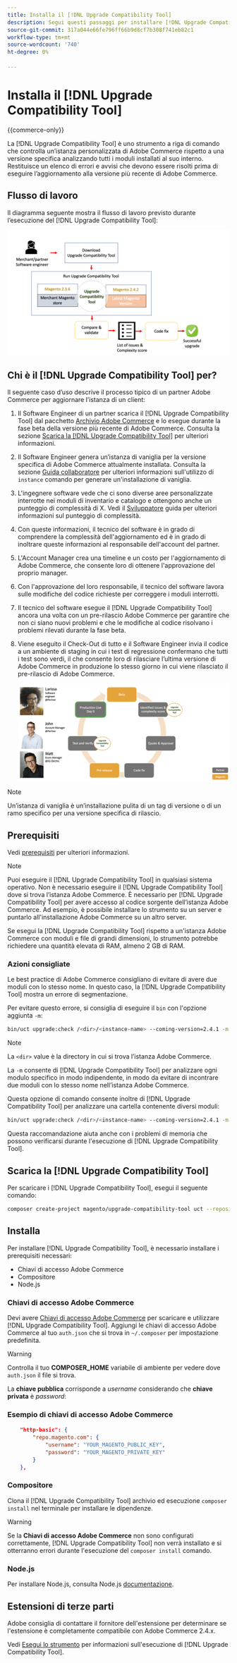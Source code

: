 ```yaml
---
title: Installa il [!DNL Upgrade Compatibility Tool]
description: Segui questi passaggi per installare [!DNL Upgrade Compatibility Tool] per il progetto Adobe Commerce.
source-git-commit: 317a044e66fe796ff66b9d8cf7b308f741eb82c1
workflow-type: tm+mt
source-wordcount: '740'
ht-degree: 0%

---
```



# Installa il [!DNL Upgrade Compatibility Tool]

{{commerce-only}}

La [!DNL Upgrade Compatibility Tool] è uno strumento a riga di comando che controlla un’istanza personalizzata di Adobe Commerce rispetto a una versione specifica analizzando tutti i moduli installati al suo interno. Restituisce un elenco di errori e avvisi che devono essere risolti prima di eseguire l’aggiornamento alla versione più recente di Adobe Commerce.

## Flusso di lavoro

Il diagramma seguente mostra il flusso di lavoro previsto durante l’esecuzione del [!DNL Upgrade Compatibility Tool]:

![[!DNL Upgrade Compatibility Tool] Diagramma](../../assets/upgrade-guide/mvp-diagram-v3.png)

## Chi è il [!DNL Upgrade Compatibility Tool] per?

Il seguente caso d’uso descrive il processo tipico di un partner Adobe Commerce per aggiornare l’istanza di un client:

1. Il Software Engineer di un partner scarica il [!DNL Upgrade Compatibility Tool] dal pacchetto [Archivio Adobe Commerce](https://repo.magento.com/) e lo esegue durante la fase beta della versione più recente di Adobe Commerce. Consulta la sezione [Scarica la [!DNL Upgrade Compatibility Tool]](../upgrade-compatibility-tool/install.md#download-the-upgrade-compatibility-tool) per ulteriori informazioni.
1. Il Software Engineer genera un’istanza di vaniglia per la versione specifica di Adobe Commerce attualmente installata. Consulta la sezione [Guida collaboratore](https://devdocs.magento.com/contributor-guide/contributing.html#vanilla-pr) per ulteriori informazioni sull&#39;utilizzo di `instance` comando per generare un&#39;installazione di vaniglia.
1. L&#39;ingegnere software vede che ci sono diverse aree personalizzate interrotte nei moduli di inventario e catalogo e ottengono anche un punteggio di complessità di X. Vedi il [Sviluppatore](../upgrade-compatibility-tool/developer.md) guida per ulteriori informazioni sul punteggio di complessità.
1. Con queste informazioni, il tecnico del software è in grado di comprendere la complessità dell&#39;aggiornamento ed è in grado di inoltrare queste informazioni al responsabile dell&#39;account del partner.
1. L&#39;Account Manager crea una timeline e un costo per l&#39;aggiornamento di Adobe Commerce, che consente loro di ottenere l&#39;approvazione del proprio manager.
1. Con l&#39;approvazione del loro responsabile, il tecnico del software lavora sulle modifiche del codice richieste per correggere i moduli interrotti.
1. Il tecnico del software esegue il [!DNL Upgrade Compatibility Tool] ancora una volta con un pre-rilascio Adobe Commerce per garantire che non ci siano nuovi problemi e che le modifiche al codice risolvano i problemi rilevati durante la fase beta.
1. Viene eseguito il Check-Out di tutto e il Software Engineer invia il codice a un ambiente di staging in cui i test di regressione confermano che tutti i test sono verdi, il che consente loro di rilasciare l’ultima versione di Adobe Commerce in produzione lo stesso giorno in cui viene rilasciato il pre-rilascio di Adobe Commerce.

   ![[!DNL Upgrade Compatibility Tool] pubblico](../../assets/upgrade-guide/audience-uct-v3.png)

>[!NOTE]
>
>Un’istanza di vaniglia è un’installazione pulita di un tag di versione o di un ramo specifico per una versione specifica di rilascio.

## Prerequisiti

Vedi [prerequisiti](../upgrade-compatibility-tool/prerequisites.md) per ulteriori informazioni.

>[!NOTE]
>
>Puoi eseguire il [!DNL Upgrade Compatibility Tool] in qualsiasi sistema operativo. Non è necessario eseguire il [!DNL Upgrade Compatibility Tool] dove si trova l’istanza Adobe Commerce. È necessario per [!DNL Upgrade Compatibility Tool] per avere accesso al codice sorgente dell’istanza Adobe Commerce. Ad esempio, è possibile installare lo strumento su un server e puntarlo all&#39;installazione Adobe Commerce su un altro server.

Se esegui la [!DNL Upgrade Compatibility Tool] rispetto a un&#39;istanza Adobe Commerce con moduli e file di grandi dimensioni, lo strumento potrebbe richiedere una quantità elevata di RAM, almeno 2 GB di RAM.

### Azioni consigliate

Le best practice di Adobe Commerce consigliano di evitare di avere due moduli con lo stesso nome. In questo caso, la [!DNL Upgrade Compatibility Tool] mostra un errore di segmentazione.

Per evitare questo errore, si consiglia di eseguire il `bin` con l&#39;opzione aggiunta `-m`:

```bash
bin/uct upgrade:check /<dir>/<instance-name> --coming-version=2.4.1 -m /vendor/<vendor-name>/<module-name>
```

>[!NOTE]
>
>La `<dir>` value è la directory in cui si trova l’istanza Adobe Commerce.

La `-m` consente di [!DNL Upgrade Compatibility Tool] per analizzare ogni modulo specifico in modo indipendente, in modo da evitare di incontrare due moduli con lo stesso nome nell’istanza Adobe Commerce.

Questa opzione di comando consente inoltre di [!DNL Upgrade Compatibility Tool] per analizzare una cartella contenente diversi moduli:

```bash
bin/uct upgrade:check /<dir>/<instance-name> --coming-version=2.4.1 -m /vendor/<vendor-name>/
```

Questa raccomandazione aiuta anche con i problemi di memoria che possono verificarsi durante l&#39;esecuzione di [!DNL Upgrade Compatibility Tool].

## Scarica la [!DNL Upgrade Compatibility Tool]

Per scaricare i [!DNL Upgrade Compatibility Tool], esegui il seguente comando:

```bash
composer create-project magento/upgrade-compatibility-tool uct --repository https://repo.magento.com
```

## Installa

Per installare [!DNL Upgrade Compatibility Tool], è necessario installare i prerequisiti necessari:

* Chiavi di accesso Adobe Commerce
* Compositore
* Node.js

### Chiavi di accesso Adobe Commerce

Devi avere [Chiavi di accesso Adobe Commerce](https://devdocs.magento.com/marketplace/sellers/profile-information.html#access-keys) per scaricare e utilizzare [!DNL Upgrade Compatibility Tool]. Aggiungi le chiavi di accesso Adobe Commerce al tuo `auth.json` che si trova in `~/.composer` per impostazione predefinita.

>[!WARNING]
>
>Controlla il tuo **COMPOSER_HOME** variabile di ambiente per vedere dove `auth.json` il file si trova.

La **chiave pubblica** corrisponde a _username_ considerando che **chiave privata** è _password_:

### Esempio di chiavi di accesso Adobe Commerce

```json
    "http-basic": {
        "repo.magento.com": {
            "username": "YOUR_MAGENTO_PUBLIC_KEY",
            "password": "YOUR_MAGENTO_PRIVATE_KEY"
        }
    },
```

### Compositore

Clona il [!DNL Upgrade Compatibility Tool] archivio ed esecuzione `composer install` nel terminale per installare le dipendenze.

>[!WARNING]
>
>Se la **Chiavi di accesso Adobe Commerce** non sono configurati correttamente, [!DNL Upgrade Compatibility Tool] non verrà installato e si otterranno errori durante l&#39;esecuzione del `composer install` comando.

### Node.js

Per installare Node.js, consulta Node.js [documentazione](https://nodejs.dev/learn/how-to-install-nodejs).

## Estensioni di terze parti

Adobe consiglia di contattare il fornitore dell&#39;estensione per determinare se l&#39;estensione è completamente compatibile con Adobe Commerce 2.4.x.

Vedi [Esegui lo strumento](../upgrade-compatibility-tool/run.md) per informazioni sull&#39;esecuzione di [!DNL Upgrade Compatibility Tool].

